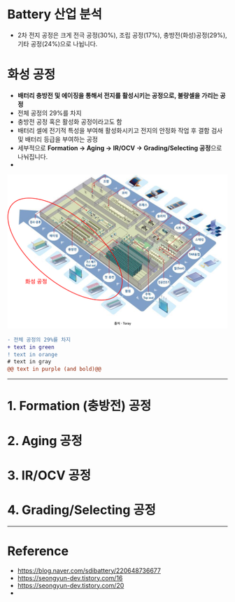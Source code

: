 # Battery 산업 분석

- 2차 전지 공정은 크게 전극 공정(30%), 조립 공정(17%), 충방전(화성)공정(29%), 기타 공정(24%)으로 나뉩니다.


# 화성 공정
- **배터리 충방전 및 에이징을 통해서 전지를 활성시키는 공정으로, 불량셀을 가리는 공정**
- 전체 공정의 29%를 차지
- 충방전 공정 혹은 활성화 공정이라고도 함
- 배터리 셀에 전기적 특성을 부여해 활성화시키고 전지의 안정화 작업 후 결함 검사 및 배터리 등급을 부여하는 공정
- 세부적으로 **Formation -> Aging -> IR/OCV -> Grading/Selecting 공정**으로 나눠집니다.
- 

<img src="https://github.com/sooeun67/battery/blob/main/images/process_overview.png" alt="drawing" style="width:600px;"/>

```diff
- 전체 공정의 29%를 차지
+ text in green
! text in orange
# text in gray
@@ text in purple (and bold)@@
```





----------

# 1. Formation (충방전) 공정




# 2. Aging 공정

# 3. IR/OCV 공정

# 4. Grading/Selecting 공정


-------

# Reference
- https://blog.naver.com/sdibattery/220648736677
- https://seongyun-dev.tistory.com/16
- https://seongyun-dev.tistory.com/20
- 
